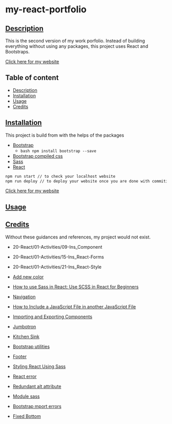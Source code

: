 # my-react-portfolio
## [Description](#table-of-content)
This is the second version of my work porfolio. Instead of building everything without using any packages, this project uses React and Bootstraps. 

[Click here for my website](https://jeansuw.github.io/my-react-portfolio/)

## Table of content
* [Description](#description)
* [Installation](#installation)
* [Usage](#usage)
* [Credits](#credits)

## [Installation](#table-of-content)
This project is build from  with the helps of the packages
* [Bootstrap](https://getbootstrap.com/docs/5.3/getting-started/webpack/#import-bootstrap)
    * ```bash npm install bootstrap --save ```
* [Bootstrap compiled css](https://getbootstrap.com/docs/4.0/getting-started/webpack/#importing-compiled-css)
* [Sass](https://www.npmjs.com/package/sass?activeTab=readme)
* [React](https://www.npmjs.com/package/react)

``` bash
npm run start // to check your localhost website
npm run deploy // to deploy your website once you are done with commiting what you have
```

[Click here for my website](https://jeansuw.github.io/my-react-portfolio/)


## [Usage](#table-of-content)


## [Credits](#table-of-content)
Without these guidances and references, my project would not exist.
* 20-React/01-Activities/09-Ins_Component
* 20-React/01-Activities/15-Ins_React-Forms
* 20-React/01-Activities/21-Ins_React-Style

* [Add new color](https://getbootstrap.com/docs/5.3/customize/color/)
* [How to use Sass in React: Use SCSS in React for Beginners](https://www.youtube.com/watch?v=9F8bzIlgJ4g)
* [Navigation](https://getbootstrap.com/docs/4.0/components/card/#navigation)
* [How to Include a JavaScript File in another JavaScript File](https://www.tutorialrepublic.com/faq/how-to-include-a-javascript-file-in-another-javascript-file.php)
* [Importing and Exporting Components](https://react.dev/learn/importing-and-exporting-components)
* [Jumbotron](https://getbootstrap.com/docs/4.0/components/jumbotron/)
* [Kitchen Sink](https://getbootstrap.com/docs/4.0/components/card/#kitchen-sink)
* [Bootstrap utilities](https://www.w3schools.com/bootstrap4/bootstrap_utilities.asp)
* [Footer](https://www.w3schools.com/tags/tag_footer.asp)
* [Styling React Using Sass](https://www.w3schools.com/react/react_sass_styling.asp)
* [React error](https://stackoverflow.com/questions/52525345/react-error-style-prop-value-must-be-an-object-react-style-prop-object)
* [Redundant alt attribute](https://stackoverflow.com/questions/67448468/redundant-alt-attribute-screen-readers-already-announce-img-tags-as-an-image)
* [Module sass](https://stackoverflow.com/questions/67161579/cannot-find-module-sass)
* [Bootstrap mport errors](https://stackoverflow.com/questions/48847885/module-not-found-cant-resolve-bootstrap-dist-css-bootstrap-theme-css-in-c)
* [Fixed Bottom](https://getbootstrap.com/docs/4.0/utilities/position/#fixed-bottom)
